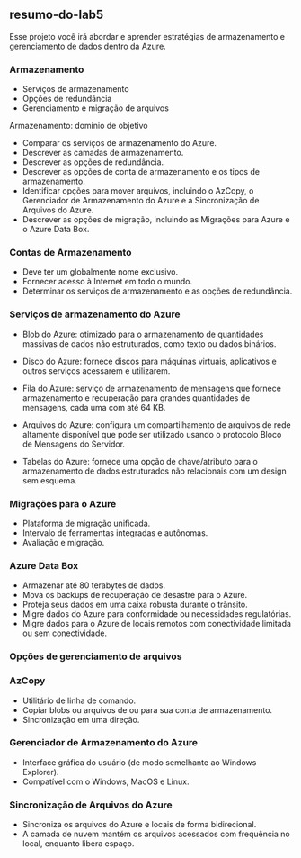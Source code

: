 ## resumo-do-lab5
Esse projeto você irá abordar e aprender estratégias de armazenamento e gerenciamento de dados dentro da Azure.

### Armazenamento

* Serviços de armazenamento
* Opções de redundância
* Gerenciamento e migração de arquivos

Armazenamento: domínio de objetivo

* Comparar os serviços de armazenamento do Azure.
* Descrever as camadas de armazenamento.
* Descrever as opções de redundância.
* Descrever as opções de conta de armazenamento e os tipos de armazenamento.
* Identificar opções para mover arquivos, incluindo o AzCopy, o Gerenciador de Armazenamento do Azure e a Sincronização de Arquivos do Azure.
* Descrever as opções de migração, incluindo as Migrações para Azure e o Azure Data Box.

### Contas de Armazenamento

* Deve ter um globalmente nome exclusivo.
* Fornecer acesso à Internet em todo o mundo.
* Determinar os serviços de armazenamento e as opções de redundância.

### Serviços de armazenamento do Azure

* Blob do Azure: otimizado para o armazenamento de quantidades massivas de dados não estruturados, como texto ou dados binários.

* Disco do Azure: fornece discos para máquinas virtuais, aplicativos e outros serviços acessarem e utilizarem.

* Fila do Azure: serviço de armazenamento de mensagens que fornece armazenamento e recuperação para grandes quantidades de mensagens, cada uma com até 64 KB.

* Arquivos do Azure: configura um compartilhamento de arquivos de rede altamente disponível que pode ser utilizado usando o protocolo Bloco de Mensagens do Servidor.

* Tabelas do Azure: fornece uma opção de chave/atributo para o armazenamento de dados estruturados não relacionais com um design sem esquema.

### Migrações para o Azure


* Plataforma de migração unificada.
* Intervalo de ferramentas integradas e autônomas.
* Avaliação e migração.

### Azure Data Box

* Armazenar até 80 terabytes de dados.
* Mova os backups de recuperação de desastre para o Azure.
* Proteja seus dados em uma caixa robusta durante o trânsito.
* Migre dados do Azure para conformidade ou necessidades regulatórias.
* Migre dados para o Azure de locais remotos com conectividade limitada ou sem conectividade.

### Opções de gerenciamento de arquivos

### AzCopy

* Utilitário de linha de comando.
* Copiar blobs ou arquivos de ou para sua conta de armazenamento.
* Sincronização em uma direção.

### Gerenciador de Armazenamento do Azure

* Interface gráfica do usuário (de modo semelhante ao Windows Explorer).
* Compatível com o Windows, MacOS e Linux.

### Sincronização de Arquivos do Azure

* Sincroniza os arquivos do Azure e locais de forma bidirecional.
* A camada de nuvem mantém os arquivos acessados com frequência no local, enquanto libera espaço.

